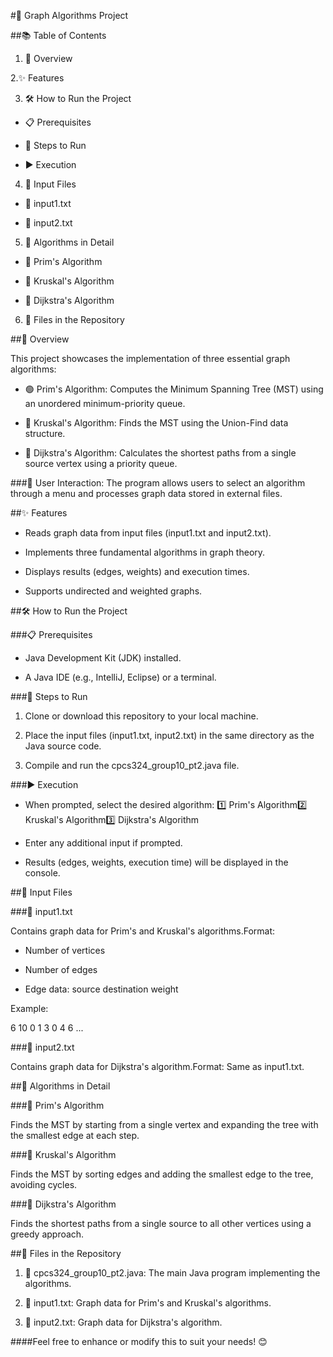 #🚀 Graph Algorithms Project

##📚 Table of Contents

1. 📜 Overview

2.✨ Features

3. 🛠️ How to Run the Project

- 📋 Prerequisites

- 📖 Steps to Run

- ▶️ Execution

4. 📁 Input Files

- 📄 input1.txt

- 📄 input2.txt

5. 📘 Algorithms in Detail

- 🔹 Prim's Algorithm

- 🔸 Kruskal's Algorithm

- 🔹 Dijkstra's Algorithm

6. 📂 Files in the Repository

##📜 Overview

This project showcases the implementation of three essential graph algorithms:

- 🟢 Prim's Algorithm: Computes the Minimum Spanning Tree (MST) using an unordered minimum-priority queue.

- 🔵 Kruskal's Algorithm: Finds the MST using the Union-Find data structure.

- 🔴 Dijkstra's Algorithm: Calculates the shortest paths from a single source vertex using a priority queue.

###📌 User Interaction: The program allows users to select an algorithm through a menu and processes graph data stored in external files.

##✨ Features

-  Reads graph data from input files (input1.txt and input2.txt).

-  Implements three fundamental algorithms in graph theory.

-  Displays results (edges, weights) and execution times.

-  Supports undirected and weighted graphs.

##🛠️ How to Run the Project

###📋 Prerequisites

-  Java Development Kit (JDK) installed.

-  A Java IDE (e.g., IntelliJ, Eclipse) or a terminal.

###📖 Steps to Run

 1. Clone or download this repository to your local machine.

 2. Place the input files (input1.txt, input2.txt) in the same directory as the Java source code.

 3. Compile and run the cpcs324_group10_pt2.java file.

###▶️ Execution

-  When prompted, select the desired algorithm:
1️⃣ Prim's Algorithm2️⃣ Kruskal's Algorithm3️⃣ Dijkstra's Algorithm

- Enter any additional input if prompted.

- Results (edges, weights, execution time) will be displayed in the console.

##📁 Input Files

###📄 input1.txt

Contains graph data for Prim's and Kruskal's algorithms.Format:

- Number of vertices

- Number of edges

- Edge data: source destination weight

Example:

6
10
0 1 3
0 4 6
...

###📄 input2.txt

Contains graph data for Dijkstra's algorithm.Format: Same as input1.txt.

##📘 Algorithms in Detail

###🔹 Prim's Algorithm

Finds the MST by starting from a single vertex and expanding the tree with the smallest edge at each step.

###🔸 Kruskal's Algorithm

Finds the MST by sorting edges and adding the smallest edge to the tree, avoiding cycles.

###🔹 Dijkstra's Algorithm

Finds the shortest paths from a single source to all other vertices using a greedy approach.

##📂 Files in the Repository

1. 📝 cpcs324_group10_pt2.java: The main Java program implementing the algorithms.

2. 📄 input1.txt: Graph data for Prim's and Kruskal's algorithms.

3. 📄 input2.txt: Graph data for Dijkstra's algorithm.


####Feel free to enhance or modify this to suit your needs! 😊


